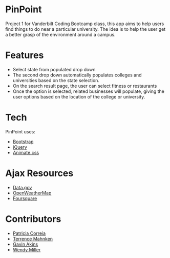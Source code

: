 # PinPoint
Project 1 for Vanderbilt Coding Bootcamp class, this app aims to help users find things to do near a particular university. The idea is to help the user get a better grasp of the environment around a campus.

# Features

  * Select state from populated drop down
  * The second drop down automatically populates colleges and universities based on the state selection.
  * On the search result page, the user can select fitness or restaurants
  * Once the option is selected, related businesses will populate, giving the user options based on the location of the college or university.


# Tech
PinPoint uses:

* [Bootstrap]
* [jQuery]
* [Animate.css]

# Ajax Resources
  
  * [Data.gov]
  * [OpenWeatherMap]
  * [Foursquare]

# Contributors

 * [Patricia Correia]
 * [Terrence Mahnken]
 * [Gavin Akins]
 * [Wendy Miller]


  [Bootstrap]: <https://getbootstrap.com/>
  [jQuery]: <https://jquery.com/>
  [Animate.css]: <https://daneden.github.io/animate.css/>
  [Data.gov]: <https://www.data.gov/developers/apis>
  [OpenWeatherMap]: <https://openweathermap.org/api>
  [Foursquare]: <https://developer.foursquare.com/>
  [Patricia Correia]: <https://github.com/heyimhibi>
  [Terrence Mahnken]: <https://github.com/TerrenceMM2>
  [Gavin Akins]: <https://github.com/GBAkins>
  [Wendy Miller]: <https://github.com/wendmiller>
  
  

